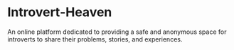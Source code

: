 # Introvert-Heaven
An online platform dedicated to providing a safe and anonymous space for introverts to share their problems, stories, and experiences.
